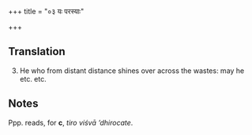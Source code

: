 +++
title = "०३ यः परस्याः"

+++
## Translation
3. He who from distant distance shines over across the wastes: may he  
etc. etc.

## Notes
Ppp. reads, for **c**, *tiro viśvā ’dhirocate*.
